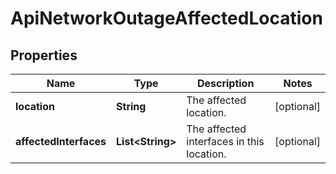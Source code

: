

# ApiNetworkOutageAffectedLocation


## Properties

| Name | Type | Description | Notes |
|------------ | ------------- | ------------- | -------------|
|**location** | **String** | The affected location. |  [optional] |
|**affectedInterfaces** | **List&lt;String&gt;** | The affected interfaces in this location. |  [optional] |



